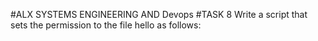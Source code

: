 #ALX SYSTEMS ENGINEERING AND Devops
#TASK 8
Write a script that sets the permission to the file hello as follows:
